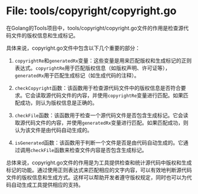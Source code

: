 # File: tools/copyright/copyright.go

在Golang的Tools项目中，tools/copyright/copyright.go文件的作用是检查源代码文件的版权信息和生成标记。

具体来说，copyright.go文件中包含以下几个重要的部分：

1. `copyrightRe`和`generatedRx`变量：这些变量是用来匹配版权和生成标记的正则表达式。`copyrightRe`用于匹配版权信息（如版权声明、许可证等），`generatedRx`用于匹配生成标记（如生成代码的注释）。

2. `checkCopyright`函数：该函数用于检查源代码文件中的版权信息是否符合要求。它会读取源代码文件的内容，并使用`copyrightRe`变量进行匹配。如果匹配成功，则认为版权信息是正确的。

3. `checkFile`函数：该函数用于检查一个源代码文件是否包含生成标记。它会读取源代码文件的内容，并使用`generatedRx`变量进行匹配。如果匹配成功，则认为该文件是由代码自动生成的。

4. `isGenerated`函数：该函数用于判断一个文件是否是由代码自动生成的。它通过调用`checkFile`函数来检查文件内容是否包含生成标记。

总体来说，copyright.go文件的作用是为工具提供检查和统计源代码中版权和生成标记的功能。通过使用正则表达式来匹配相应的文字内容，可以有效地判断源代码文件的版权信息和生成方式。这样可以帮助开发者遵守版权规定，同时也可以为代码自动生成工具提供相应的支持。

